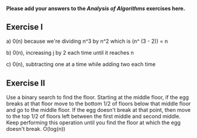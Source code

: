 #### Please add your answers to the ***Analysis of  Algorithms*** exercises here.

## Exercise I

a) 0(n) because we're dividing n^3 by n^2 which is (n^ (3 - 2)) = n


b) 0(n), increasing j by 2 each time until it reaches n


c) 0(n), subtracting one at a time while adding two each time

## Exercise II
Use a binary search to find the floor. Starting at the middle floor, if the egg breaks at that floor move to the bottom 1/2 of floors below that middle floor and go to the
middle floor. If the egg doesn't break at that point, then move to the top 1/2 of floors left between the first middle and second middle. Keep performing this operation until
you find the floor at which the egg doesn't break.
O(log(n))